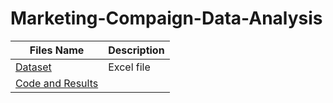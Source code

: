# Marketing-Compaign-Data-Analysis
| Files Name |  Description |  
| ---- | ---- |
| [Dataset](https://github.com/Ellimaaac/Marketing-Compaign-Data-Analysis/blob/main/marketing_campaign.xlsx) | Excel file |
| [Code and Results](https://github.com/Ellimaaac/Marketing-Compaign-Data-Analysis/blob/main/Marketing%20Campaign%20Data%20Analysis%20Code%20and%20Results%20.pdf)|  |
